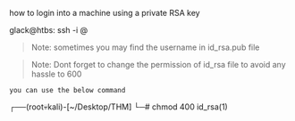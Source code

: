 

how to login into a  machine using a private RSA key

glack@htbs: ssh -i <username>@<IP> 


> Note: sometimes you may find the username  in id_rsa.pub file

>Note: Dont forget to change the permission of id_rsa file to avoid any hassle to 600

	you can use the below command

┌──(root💀kali)-[~/Desktop/THM]
└─# chmod 400 id_rsa\(1\) 


